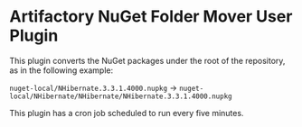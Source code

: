 Artifactory NuGet Folder Mover User Plugin
==========================================

This plugin converts the NuGet packages under the root of the repository, as in
the following example:

`nuget-local/NHibernate.3.3.1.4000.nupkg` &rarr;
`nuget-local/NHibernate/NHibernate/NHibernate.3.3.1.4000.nupkg`

This plugin has a cron job scheduled to run every five minutes.
